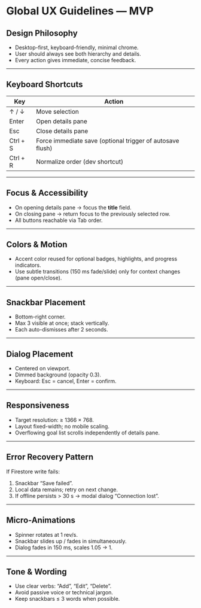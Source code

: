 # Global UX Guidelines — MVP

## Design Philosophy
- Desktop-first, keyboard-friendly, minimal chrome.
- User should always see both hierarchy and details.
- Every action gives immediate, concise feedback.

---

## Keyboard Shortcuts
| Key | Action |
|-----|---------|
| ↑ / ↓ | Move selection |
| Enter | Open details pane |
| Esc | Close details pane |
| Ctrl + S | Force immediate save (optional trigger of autosave flush) |
| Ctrl + R | Normalize order (dev shortcut) |

---

## Focus & Accessibility
- On opening details pane → focus the **title** field.
- On closing pane → return focus to the previously selected row.
- All buttons reachable via Tab order.

---

## Colors & Motion
- Accent color reused for optional badges, highlights, and progress indicators.
- Use subtle transitions (150 ms fade/slide) only for context changes (pane open/close).

---

## Snackbar Placement
- Bottom-right corner.
- Max 3 visible at once; stack vertically.
- Each auto-dismisses after 2 seconds.

---

## Dialog Placement
- Centered on viewport.
- Dimmed background (opacity 0.3).
- Keyboard: Esc = cancel, Enter = confirm.

---

## Responsiveness
- Target resolution: ≥ 1366 × 768.
- Layout fixed-width; no mobile scaling.
- Overflowing goal list scrolls independently of details pane.

---

## Error Recovery Pattern
If Firestore write fails:
1. Snackbar “Save failed”.
2. Local data remains; retry on next change.
3. If offline persists > 30 s → modal dialog “Connection lost”.

---

## Micro-Animations
- Spinner rotates at 1 rev/s.
- Snackbar slides up / fades in simultaneously.
- Dialog fades in 150 ms, scales 1.05 → 1.

---

## Tone & Wording
- Use clear verbs: “Add”, “Edit”, “Delete”.
- Avoid passive voice or technical jargon.
- Keep snackbars ≤ 3 words when possible.
